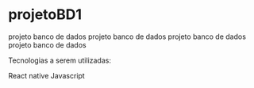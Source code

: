 # projetoBD1
projeto banco de dados projeto banco de dados projeto banco de dados projeto banco de dados 

Tecnologias a serem utilizadas:

React native
Javascript

